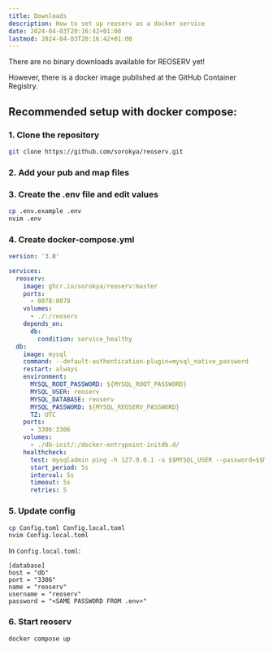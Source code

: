 ```yaml
---
title: Downloads
description: How to set up reoserv as a docker service
date: 2024-04-03T20:16:42+01:00
lastmod: 2024-04-03T20:16:42+01:00
---
```


<div class="px-4 md:px-6 text-amber-12 bg-amber-2 border border-amber-6 dark:textamberdark-12 dark:bg-amberdark-2 dark:border-amberdark-6">
  <p>There are no binary downloads available for REOSERV yet!</p>
  <p>However, there is a docker image published at the GitHub Container Registry.</p>
</div>

## Recommended setup with docker compose:

### 1. Clone the repository

```sh
git clone https://github.com/sorokya/reoserv.git
```

### 2. Add your pub and map files

### 3. Create the .env file and edit values

```sh
cp .env.example .env
nvim .env
```

### 4. Create docker-compose.yml

```yaml
version: '3.8'

services:
  reoserv:
    image: ghcr.io/sorokya/reoserv:master
    ports:
      - 8078:8078
    volumes:
      - ./:/reoserv
    depends_on:
      db:
        condition: service_healthy
  db:
    image: mysql
    command: --default-authentication-plugin=mysql_native_password
    restart: always
    environment:
      MYSQL_ROOT_PASSWORD: ${MYSQL_ROOT_PASSWORD}
      MYSQL_USER: reoserv
      MYSQL_DATABASE: reoserv
      MYSQL_PASSWORD: ${MYSQL_REOSERV_PASSWORD}
      TZ: UTC
    ports:
      - 3306:3306
    volumes:
      - ./db-init/:/docker-entrypoint-initdb.d/
    healthcheck:
      test: mysqladmin ping -h 127.0.0.1 -u $$MYSQL_USER --password=$$MYSQL_PASSWORD
      start_period: 5s
      interval: 5s
      timeout: 5s
      retries: 5
```

### 5. Update config

```sh
cp Config.toml Config.local.toml
nvim Config.local.toml
```

In `Config.local.toml`:

```plaintext
[database]
host = "db"
port = "3306"
name = "reoserv"
username = "reoserv"
password = "<SAME PASSWORD FROM .env>"
```

### 6. Start reoserv

```sh
docker compose up
```

